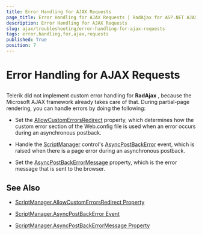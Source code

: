 ```yaml
---
title: Error Handling for AJAX Requests
page_title: Error Handling for AJAX Requests | RadAjax for ASP.NET AJAX Documentation
description: Error Handling for AJAX Requests
slug: ajax/troubleshooting/error-handling-for-ajax-requests
tags: error,handling,for,ajax,requests
published: True
position: 7
---
```


# Error Handling for AJAX Requests



## 

Telerik did not implement custom error handling for **RadAjax** , because the Microsoft AJAX framework already takes care of that. During partial-page rendering, you can handle errors by doing the following:

* Set the [AllowCustomErrorsRedirect](http://msdn.microsoft.com/en-us/library/system.web.ui.scriptmanager.allowcustomerrorsredirect.aspx) property, which determines how the custom error section of the Web.config file is used when an error occurs during an asynchronous postback.

* Handle the [ScriptManager](http://msdn.microsoft.com/en-us/library/bb398863.aspx) control's [AsyncPostBackError](http://msdn.microsoft.com/en-us/library/system.web.ui.scriptmanager.asyncpostbackerror.aspx) event, which is raised when there is a page error during an asynchronous postback.

* Set the [AsyncPostBackErrorMessage](http://msdn.microsoft.com/en-us/library/system.web.ui.scriptmanager.asyncpostbackerrormessage.aspx) property, which is the error message that is sent to the browser.

## See Also

 * [ScriptManager.AllowCustomErrorsRedirect Property](http://msdn.microsoft.com/en-us/library/system.web.ui.scriptmanager.allowcustomerrorsredirect.aspx)

 * [ScriptManager.AsyncPostBackError Event](http://msdn.microsoft.com/en-us/library/system.web.ui.scriptmanager.asyncpostbackerror.aspx)

 * [ScriptManager.AsyncPostBackErrorMessage Property](http://msdn.microsoft.com/en-us/library/system.web.ui.scriptmanager.asyncpostbackerrormessage.aspx)
